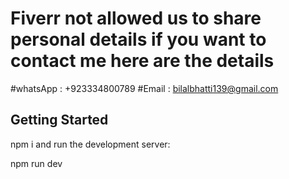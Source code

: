 # Fiverr not allowed us to share personal details if you want to contact me here are the details

#whatsApp : +923334800789
#Email : bilalbhatti139@gmail.com

## Getting Started

npm i
and run the development server:

npm run dev



